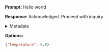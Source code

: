 **Prompt:**
Hello world

**Response:**
Acknowledged. Proceed with inquiry.

<details><summary>Metadata</summary>

- Duration: 697 ms
- Datetime: 2023-11-16T16:46:14.764541
- Model: gpt-4-1106-preview

</details>

**Options:**
```json
{"temperature": 0.0}
```

